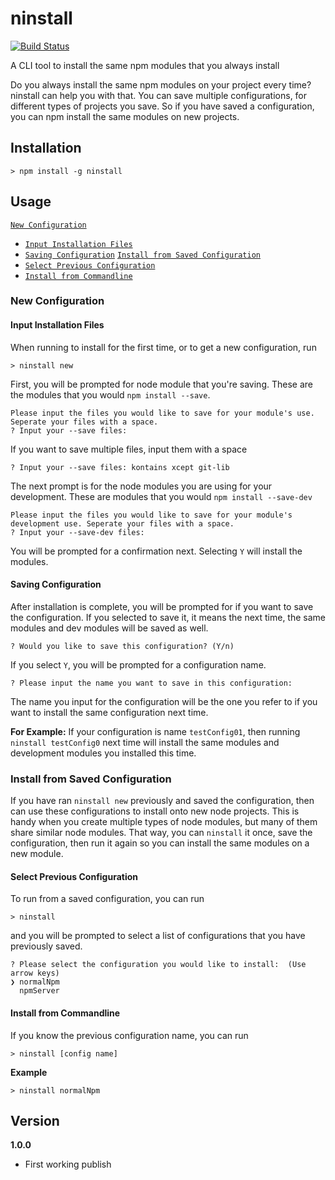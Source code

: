 # ninstall

[![Build Status](https://travis-ci.org/joeyism/node-ninstall.svg?branch=master)](https://travis-ci.org/joeyism/node-ninstall)

A CLI tool to install the same npm modules that you always install

Do you always install the same npm modules on your project every time? ninstall can help you with that. You can save multiple configurations, for different types of projects you save. So if you have saved a configuration, you can npm install the same modules on new projects.

## Installation

    > npm install -g ninstall

## Usage

[`New Configuration`](#new-configuration)
- [`Input Installation Files`](#input-installation-files)
- [`Saving Configuration`](#saving-configuration)
[`Install from Saved Configuration`](#install-from-saved-configuration)
- [`Select Previous Configuration`](#select-previous-configuration) 
- [`Install from Commandline`](#install-from-commandline)

### New Configuration

#### Input Installation Files
When running to install for the first time, or to get a new configuration, run

    > ninstall new

First, you will be prompted for node module that you're saving. These are the modules that you would `npm install --save`.

    Please input the files you would like to save for your module's use. Seperate your files with a space.
    ? Input your --save files:  

If you want to save multiple files, input them with a space
    
    ? Input your --save files: kontains xcept git-lib

The next prompt is for the node modules you are using for your development. These are modules that you would `npm install --save-dev`

    Please input the files you would like to save for your module's development use. Seperate your files with a space.
    ? Input your --save-dev files:  

You will be prompted for a confirmation next. Selecting `Y` will install the modules. 

#### Saving Configuration
After installation is complete, you will be prompted for if you want to save the configuration. If you selected to save it, it means the next time, the same modules and dev modules will be saved as well.

    ? Would you like to save this configuration? (Y/n) 

If you select `Y`, you will be prompted for a configuration name. 

    ? Please input the name you want to save in this configuration:

The name you input for the configuration will be the one you refer to if you want to install the same configuration next time. 

**For Example:** If your configuration is name `testConfig01`, then running `ninstall testConfig0` next time will install the same modules and development modules you installed this time.

### Install from Saved Configuration
If you have ran `ninstall new` previously and saved the configuration, then can use these configurations to install onto new node projects. This is handy when you create multiple types of node modules, but many of them share similar node modules. That way, you can `ninstall` it once, save the configuration, then run it again so you can install the same modules on a new module.

#### Select Previous Configuration
To run from a saved configuration, you can run 

    > ninstall

and you will be prompted to select a list of configurations that you have previously saved.

    ? Please select the configuration you would like to install:  (Use arrow keys)
    ❯ normalNpm
      npmServer

#### Install from Commandline
If you know the previous configuration name, you can run

    > ninstall [config name]

**Example**

    > ninstall normalNpm

## Version
**1.0.0**
* First working publish
